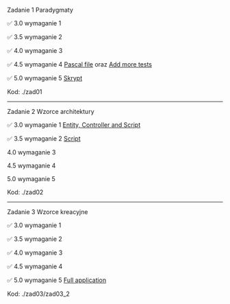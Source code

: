 Zadanie 1 Paradygmaty

✅ 3.0 wymaganie 1

✅ 3.5 wymaganie 2

✅ 4.0 wymaganie 3

✅ 4.5 wymaganie 4 [Pascal file](https://github.com/tropat/obiektowe/commit/d74df917173757255a03db4063d58fbf17e8c7ff) oraz [Add more tests](https://github.com/tropat/obiektowe/commit/e6584119dc7207ad56a3f2479cfa9d6121ffb35f)

✅ 5.0 wymaganie 5 [Skrypt](https://github.com/tropat/obiektowe/commit/c952a248cacb309fe8a86710732f5928a705c238)

Kod: ./zad01

-----------------------------------------------------------------------------------------------------------------------------------------------

Zadanie 2 Wzorce architektury

✅ 3.0 wymaganie 1 [Entity, Controller and Script](https://github.com/tropat/obiektowe/commit/d39475d816b3ae9a9a219439458e8895aaaf88a7)

✅ 3.5 wymaganie 2 [Script](https://github.com/tropat/obiektowe/commit/34a15e8a83e867e7f08c1040376a82ea88e831ed)

 4.0 wymaganie 3

 4.5 wymaganie 4 

 5.0 wymaganie 5

Kod: ./zad02

-----------------------------------------------------------------------------------------------------------------------------------------------

Zadanie 3 Wzorce kreacyjne

✅ 3.0 wymaganie 1

✅ 3.5 wymaganie 2

 ✅ 4.0 wymaganie 3

 ✅ 4.5 wymaganie 4 

 ✅ 5.0 wymaganie 5 [Full application](https://github.com/tropat/obiektowe/commit/bcf0be3fa7bbfcf6db7a649b54e07b9e4ac8bd6b)

Kod: ./zad03/zad03_2
